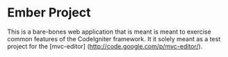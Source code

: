 #  Ember Project 

This is a bare-bones web application that is meant is meant to exercise common features of the CodeIgniter framework.  It it solely meant as a test project for the 
[mvc-editor] (http://code.google.com/p/mvc-editor/). 
